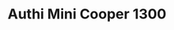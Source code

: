 ---
    title: Authi Mini Cooper 1300
    slug: Authi-Mini-Cooper-1300
    description:
    code: Authi-Mini-Cooper-1300
    image: https://cmdiy-archive.s3.us-east-1.amazonaws.com/adverts/images/Authi+Mini+Cooper+1300.jpeg
    download: https://cmdiy-archive.s3.us-east-1.amazonaws.com/adverts/documents/Authi+Mini+Cooper+1300.pdf
---